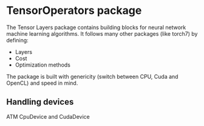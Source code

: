 # TensorOperators package

The Tensor Layers package contains building blocks for neural network machine learning algorithms.
It follows many other packages (like torch7) by defining:

- Layers
- Cost
- Optimization methods

The package is built with genericity (switch between CPU, Cuda and OpenCL) and speed in mind.

## Handling devices

ATM CpuDevice and CudaDevice

